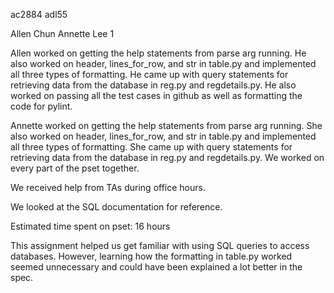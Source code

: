 ac2884 adl55

Allen Chun
Annette Lee
1

Allen worked on getting the help statements from parse arg running. He also worked on header, lines_for_row, and str in table.py and implemented all three types of formatting. He came up with query statements for retrieving data from the database in reg.py and regdetails.py. He also worked on passing all the test cases in github as well as formatting the code for pylint.

Annette worked on getting the help statements from parse arg running. She also worked on header, lines_for_row, and str in table.py and implemented all three types of formatting. She came up with query statements for retrieving data from the database in reg.py and regdetails.py. 
We worked on every part of the pset together.


We received help from TAs during office hours.

We looked at the SQL documentation for reference.

Estimated time spent on pset: 16 hours

This assignment helped us get familiar with using SQL queries to access databases. However, learning how the formatting in table.py worked seemed unnecessary and could have been explained a lot better in the spec.